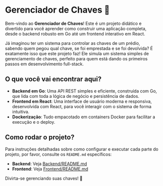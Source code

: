 # Gerenciador de Chaves 🔑

Bem-vindo ao **Gerenciador de Chaves**! Este é um projeto didático e divertido para você aprender como construir uma aplicação completa, desde o backend robusto em Go até um frontend interativo em React.

Já imaginou ter um sistema para controlar as chaves de um prédio, sabendo quem pegou qual chave, se foi emprestada e se foi devolvida? É exatamente isso que este projeto faz! Ele simula um sistema simples de gerenciamento de chaves, perfeito para quem está dando os primeiros passos em desenvolvimento full-stack.

## O que você vai encontrar aqui?

-   **Backend em Go**: Uma API REST simples e eficiente, construída com Go, que lida com toda a lógica de negócio e persistência de dados.
-   **Frontend em React**: Uma interface de usuário moderna e responsiva, desenvolvida com React, para você interagir com o sistema de forma intuitiva.
-   **Dockerização**: Tudo empacotado em containers Docker para facilitar a execução e o deploy.

## Como rodar o projeto?

Para instruções detalhadas sobre como configurar e executar cada parte do projeto, por favor, consulte os `README.md` específicos:

-   **Backend**: Veja [Backend/README.md](Backend/README.md)
-   **Frontend**: Veja [Frontend/README.md](Frontend/README.md)

Divirta-se gerenciando suas chaves! 🚀